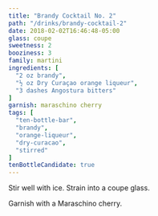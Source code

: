 ```yaml
---
title: "Brandy Cocktail No. 2"
path: "/drinks/brandy-cocktail-2"
date: 2018-02-02T16:46:48-05:00
glass: coupe
sweetness: 2
booziness: 3
family: martini
ingredients: [
  "2 oz brandy",
  "½ oz Dry Curaçao orange liqueur",
  "3 dashes Angostura bitters"
]
garnish: maraschino cherry
tags: [
  "ten-bottle-bar",
  "brandy",
  "orange-liqueur",
  "dry-curacao",
  "stirred"
]
tenBottleCandidate: true
---
```


Stir well with ice. Strain into a coupe glass.

Garnish with a Maraschino cherry.
